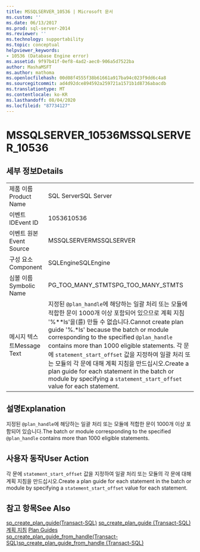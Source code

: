 ```yaml
---
title: MSSQLSERVER_10536 | Microsoft 문서
ms.custom: ''
ms.date: 06/13/2017
ms.prod: sql-server-2014
ms.reviewer: ''
ms.technology: supportability
ms.topic: conceptual
helpviewer_keywords:
- 10536 (Database Engine error)
ms.assetid: 9f97b41f-0ef8-4ad2-aec0-906a5d7522ba
author: MashaMSFT
ms.author: mathoma
ms.openlocfilehash: 00d08f4555f38b61661a917ba94c023f9dd6c4a8
ms.sourcegitcommit: ad4d92dce894592a259721a1571b1d8736abacdb
ms.translationtype: MT
ms.contentlocale: ko-KR
ms.lasthandoff: 08/04/2020
ms.locfileid: "87734127"
---
```

# <a name="mssqlserver_10536"></a><span data-ttu-id="01658-102">MSSQLSERVER_10536</span><span class="sxs-lookup"><span data-stu-id="01658-102">MSSQLSERVER_10536</span></span>
    
## <a name="details"></a><span data-ttu-id="01658-103">세부 정보</span><span class="sxs-lookup"><span data-stu-id="01658-103">Details</span></span>  
  
|||  
|-|-|  
|<span data-ttu-id="01658-104">제품 이름</span><span class="sxs-lookup"><span data-stu-id="01658-104">Product Name</span></span>|<span data-ttu-id="01658-105">SQL Server</span><span class="sxs-lookup"><span data-stu-id="01658-105">SQL Server</span></span>|  
|<span data-ttu-id="01658-106">이벤트 ID</span><span class="sxs-lookup"><span data-stu-id="01658-106">Event ID</span></span>|<span data-ttu-id="01658-107">10536</span><span class="sxs-lookup"><span data-stu-id="01658-107">10536</span></span>|  
|<span data-ttu-id="01658-108">이벤트 원본</span><span class="sxs-lookup"><span data-stu-id="01658-108">Event Source</span></span>|<span data-ttu-id="01658-109">MSSQLSERVER</span><span class="sxs-lookup"><span data-stu-id="01658-109">MSSQLSERVER</span></span>|  
|<span data-ttu-id="01658-110">구성 요소</span><span class="sxs-lookup"><span data-stu-id="01658-110">Component</span></span>|<span data-ttu-id="01658-111">SQLEngine</span><span class="sxs-lookup"><span data-stu-id="01658-111">SQLEngine</span></span>|  
|<span data-ttu-id="01658-112">심볼 이름</span><span class="sxs-lookup"><span data-stu-id="01658-112">Symbolic Name</span></span>|<span data-ttu-id="01658-113">PG_TOO_MANY_STMTS</span><span class="sxs-lookup"><span data-stu-id="01658-113">PG_TOO_MANY_STMTS</span></span>|  
|<span data-ttu-id="01658-114">메시지 텍스트</span><span class="sxs-lookup"><span data-stu-id="01658-114">Message Text</span></span>|<span data-ttu-id="01658-115">지정된 `@plan_handle`에 해당하는 일괄 처리 또는 모듈에 적합한 문이 1000개 이상 포함되어 있으므로 계획 지침 '%\*\*ls'을(를) 만들 수 없습니다.</span><span class="sxs-lookup"><span data-stu-id="01658-115">Cannot create plan guide '%.\*ls' because the batch or module corresponding to the specified `@plan_handle` contains more than 1000 eligible statements.</span></span> <span data-ttu-id="01658-116">각 문에 `statement_start_offset` 값을 지정하여 일괄 처리 또는 모듈의 각 문에 대해 계획 지침을 만드십시오.</span><span class="sxs-lookup"><span data-stu-id="01658-116">Create a plan guide for each statement in the batch or module by specifying a `statement_start_offset` value for each statement.</span></span>|  
  
## <a name="explanation"></a><span data-ttu-id="01658-117">설명</span><span class="sxs-lookup"><span data-stu-id="01658-117">Explanation</span></span>  
 <span data-ttu-id="01658-118">지정된 `@plan_handle`에 해당하는 일괄 처리 또는 모듈에 적합한 문이 1000개 이상 포함되어 있습니다.</span><span class="sxs-lookup"><span data-stu-id="01658-118">The batch or module corresponding to the specified `@plan_handle` contains more than 1000 eligible statements.</span></span>  
  
## <a name="user-action"></a><span data-ttu-id="01658-119">사용자 동작</span><span class="sxs-lookup"><span data-stu-id="01658-119">User Action</span></span>  
 <span data-ttu-id="01658-120">각 문에 `statement_start_offset` 값을 지정하여 일괄 처리 또는 모듈의 각 문에 대해 계획 지침을 만드십시오.</span><span class="sxs-lookup"><span data-stu-id="01658-120">Create a plan guide for each statement in the batch or module by specifying a `statement_start_offset` value for each statement.</span></span>  
  
## <a name="see-also"></a><span data-ttu-id="01658-121">참고 항목</span><span class="sxs-lookup"><span data-stu-id="01658-121">See Also</span></span>  
 <span data-ttu-id="01658-122">[sp_create_plan_guide&#40;Transact-SQL&#41;](/sql/relational-databases/system-stored-procedures/sp-create-plan-guide-transact-sql) </span><span class="sxs-lookup"><span data-stu-id="01658-122">[sp_create_plan_guide &#40;Transact-SQL&#41;](/sql/relational-databases/system-stored-procedures/sp-create-plan-guide-transact-sql) </span></span>  
 <span data-ttu-id="01658-123">[계획 지침](../performance/plan-guides.md) </span><span class="sxs-lookup"><span data-stu-id="01658-123">[Plan Guides](../performance/plan-guides.md) </span></span>  
 [<span data-ttu-id="01658-124">sp_create_plan_guide_from_handle&#40;Transact-SQL&#41;</span><span class="sxs-lookup"><span data-stu-id="01658-124">sp_create_plan_guide_from_handle &#40;Transact-SQL&#41;</span></span>](/sql/relational-databases/system-stored-procedures/sp-create-plan-guide-from-handle-transact-sql)  
  
  

